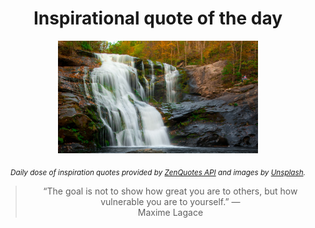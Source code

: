 
<div align="center">

# Inspirational quote of the day

<img src="./data/photo.jpeg" alt="Beautiful nature photo" width="320" height="180">

<sub><i>Daily dose of inspiration quotes provided by [ZenQuotes API](https://zenquotes.io/) and images by [Unsplash](https://unsplash.com/).</i></sub>


<blockquote>&ldquo;The goal is not to show how great you are to others, but how vulnerable you are to yourself.&rdquo; &mdash; <footer>Maxime Lagace</footer></blockquote>

</div>
